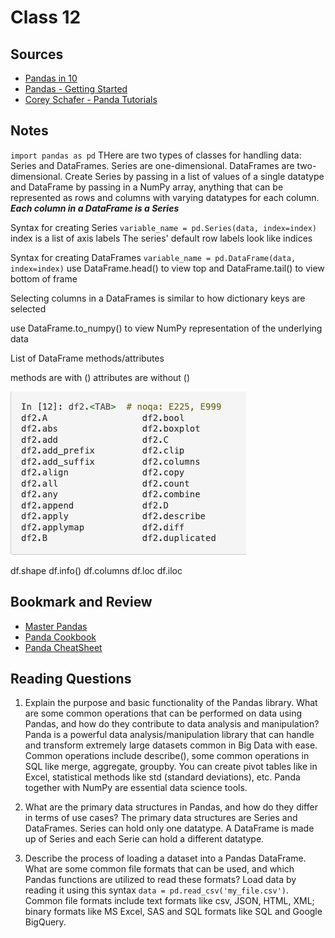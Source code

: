 # Class 12

## Sources

- [Pandas in 10](https://pandas.pydata.org/pandas-docs/stable/user_guide/10min.html)
- [Pandas - Getting Started](https://pandas.pydata.org/pandas-docs/stable/getting_started/intro_tutorials/index.html)
- [Corey Schafer - Panda Tutorials](https://www.youtube.com/playlist?list=PL-osiE80TeTsWmV9i9c58mdDCSskIFdDS)

## Notes
`import pandas as pd`
THere are two types of classes for handling data: Series and DataFrames. Series are one-dimensional. DataFrames are two-dimensional. Create Series by passing in a list of values of a single datatype and DataFrame by passing in a NumPy array, anything that can be represented as rows and columns with varying datatypes for each column. ***Each column in a DataFrame is a Series***

Syntax for creating Series
`variable_name = pd.Series(data, index=index)`
index is a list of axis labels
The series' default row labels look like indices

Syntax for creating DataFrames
`variable_name = pd.DataFrame(data, index=index)`
use DataFrame.head() to view top and DataFrame.tail() to view bottom of frame

Selecting columns in a DataFrames is similar to how dictionary keys are selected

use DataFrame.to_numpy() to view NumPy representation of the underlying data

List of DataFrame methods/attributes

methods are with ()
attributes are without ()

![Alt text](<Screenshot 2023-10-24 at 4.40.04 PM.png>)


df.shape
df.info()
df.columns
df.loc
df.iloc

## Bookmark and Review
- [Master Pandas](https://towardsdatascience.com/be-a-more-efficient-data-scientist-today-master-pandas-with-this-guide-ea362d27386)
- [Panda Cookbook](https://pandas.pydata.org/pandas-docs/stable/user_guide/cookbook.html#cookbook)
- [Panda CheatSheet](https://pandas.pydata.org/Pandas_Cheat_Sheet.pdf)

## Reading Questions
1. Explain the purpose and basic functionality of the Pandas library. What are some common operations that can be performed on data using Pandas, and how do they contribute to data analysis and manipulation? Panda is a powerful data analysis/manipulation library that can handle and transform extremely large datasets common in Big Data with ease. Common operations include describe(), some common operations in SQL like merge, aggregate, groupby. You can create pivot tables like in Excel, statistical methods like std (standard deviations), etc.  Panda together with NumPy are essential data science tools. 

2. What are the primary data structures in Pandas, and how do they differ in terms of use cases? The primary data structures are Series and DataFrames. Series can hold only one datatype. A DataFrame is made up of Series and each Serie can hold a different datatype. 

3. Describe the process of loading a dataset into a Pandas DataFrame. What are some common file formats that can be used, and which Pandas functions are utilized to read these formats? Load data by reading it using this syntax `data = pd.read_csv('my_file.csv')`. Common file formats include text formats like csv, JSON, HTML, XML; binary formats like MS Excel, SAS and SQL formats like SQL and Google BigQuery. 



